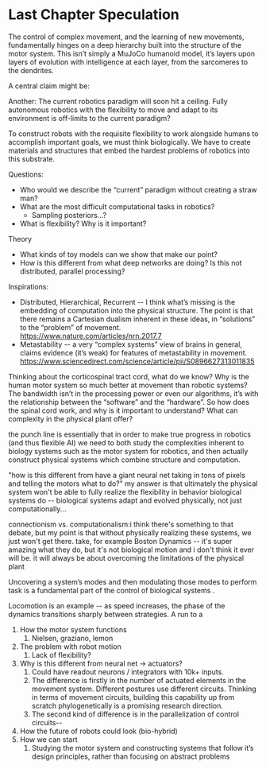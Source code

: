 ﻿# Last Chapter Speculation

The control of complex movement, and the learning of new movements, fundamentally hinges on a deep hierarchy built into the structure of the motor system. This isn’t simply a MuJoCo humanoid model, it’s layers upon layers of evolution with intelligence at each layer, from the sarcomeres to the dendrites.


A central claim might be:


  



Another: The current robotics paradigm will soon hit a ceiling. Fully autonomous robotics with the flexibility to move and adapt to its environment is off-limits to the current paradigm?


To construct robots with the requisite flexibility to work alongside humans to accomplish important goals, we must think biologically. We have to create materials and structures that embed the hardest problems of robotics into this substrate. 


Questions:
* Who would we describe the “current” paradigm without creating a straw man?
* What are the most difficult computational tasks in robotics?
   * Sampling posteriors…?
* What is flexibility? Why is it important?


Theory
* What kinds of toy models can we show that make our point?
* How is this different from what deep networks are doing? Is this not distributed, parallel processing?


Inspirations:
* Distributed, Hierarchical, Recurrent -- I think what’s missing is the embedding of computation into the physical structure. The point is that there remains a Cartesian dualism inherent in these ideas, in “solutions” to the “problem” of movement. https://www.nature.com/articles/nrn.2017.7 
* Metastability -- a very  “complex systems” view of brains in general, claims evidence (it’s weak) for features of metastability in movement. https://www.sciencedirect.com/science/article/pii/S0896627313011835 




Thinking about the corticospinal tract cord, what do we know? Why is the human motor system so much better at movement than robotic systems? The bandwidth isn’t in the processing power or even our algorithms, it’s with the relationship between the “software” and the “hardware”. So how does the spinal cord work, and why is it important to understand? What can complexity in the physical plant offer? 


the punch line is essentially that in order to make true progress in robotics (and thus flexible AI) we need to both study the complexities inherent to biology systems such as the motor system for robotics, and then actually construct physical systems which combine structure and computation.


"how is this different from have a giant neural net taking in tons of pixels and telling the motors what to do?" my answer is that ultimately the physical system won't be able to fully realize the flexibility in behavior biological systems do -- biological systems adapt and evolved physically, not just computationally...


connectionism vs. computationalism:i think there's something to that debate, but my point is that without physically realizing these systems, we just won't get there. take, for example Boston Dynamics -- it's super amazing what they do, but it's not biological motion and i don't think it ever will be. it will always be about overcoming the limitations of the physical plant


Uncovering a system’s modes and then modulating those modes to perform task is a fundamental part of the control of biological systems . 


Locomotion is an example -- as speed increases, the phase of the dynamics transitions sharply between strategies. A run to a 


1. How the motor system functions
   1. Nielsen, graziano, lemon
2. The problem with robot motion
   1. Lack of flexibility?
3. Why is this different from neural net → actuators?
   1. Could have readout neurons / integrators with 10k+ inputs.
   2. The difference is firstly in the number of actuated elements in the movement system. Different postures use different circuits. Thinking in terms of movement circuits, building this capability up from scratch phylogenetically is a promising research direction. 
   3. The second kind of difference is in the parallelization of control circuits-- 
4. How the future of robots could look (bio-hybrid)
5. How we can start
   1. Studying the motor system and constructing systems that follow it’s design principles, rather than focusing on abstract problems